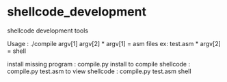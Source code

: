 # shellcode_development
shellcode development tools

Usage : ./compile argv[1] argv[2]
     * argv[1] = asm files ex: test.asm
     * argv[2] = shell

install missing program : compile.py install
to compile shellcode : compile.py test.asm
to view shellcode : compile.py test.asm shell

